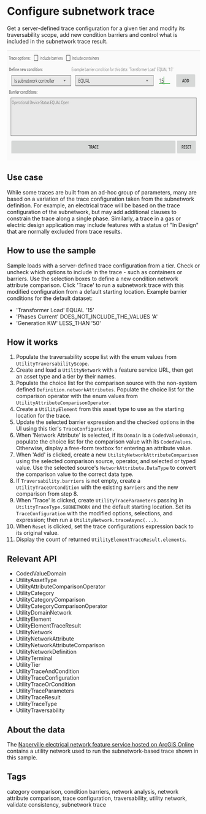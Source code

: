 # Configure subnetwork trace

Get a server-defined trace configuration for a given tier and modify its traversability scope, add new condition barriers and control what is included in the subnetwork trace result.

![Configure subnetwork trace app](configure-subnetwork-trace.png)

## Use case

While some traces are built from an ad-hoc group of parameters, many are based on a variation of the trace configuration taken from the subnetwork definition. For example, an electrical trace will be based on the trace configuration of the subnetwork, but may add additional clauses to constrain the trace along a single phase. Similarly, a trace in a gas or electric design application may include features with a status of "In Design" that are normally excluded from trace results.

## How to use the sample

Sample loads with a server-defined trace configuration from a tier. Check or uncheck which options to include in the trace - such as containers or barriers. Use the selection boxes to define a new condition network attribute comparison. Click 'Trace' to run a subnetwork trace with this modified configuration from a default starting location.
Example barrier conditions for the default dataset:
* 'Transformer Load' EQUAL '15'
* 'Phases Current' DOES_NOT_INCLUDE_THE_VALUES 'A'
* 'Generation KW' LESS_THAN '50'

## How it works

1. Populate the traversability scope list with the enum values from `UtilityTraversabilityScope`.
2. Create and load a `UtilityNetwork` with a feature service URL, then get an asset type and a tier by their names.
3. Populate the choice list for the comparison source with the non-system defined `Definition.networkAttributes`.  Populate the choice list for the comparison operator with the enum values from `UtilityAttributeComparisonOperator`. 
4. Create a `UtilityElement` from this asset type to use as the starting location for the trace.
5. Update the selected barrier expression and the checked options in the UI using this tier's `TraceConfiguration`.
6. When 'Network Attribute' is selected, if its `Domain` is a `CodedValueDomain`, populate the choice list for the comparison value with its `CodedValues`.  Otherwise, display a free-form textbox for entering an attribute value.
7. When 'Add' is clicked, create a new `UtilityNetworkAttributeComparison` using the selected comparison source, operator, and selected or typed value. Use the selected source's `NetworkAttribute.DataType` to convert the comparison value to the correct data type.
8. If `Traversability.barriers` is not empty, create a `UtilityTraceOrCondition` with the existing `Barriers` and the new comparison from step 8. 
9. When 'Trace' is clicked, create `UtilityTraceParameters` passing in `UtilityTraceType.SUBNETWORK` and the default starting location.  Set its `TraceConfiguration` with the modified options, selections, and expression; then run a `UtilityNetwork.traceAsync(...)`.
10. When `Reset` is clicked, set the trace configurations expression back to its original value.
11. Display the count of returned `UtilityElementTraceResult.elements`.

## Relevant API

* CodedValueDomain
* UtilityAssetType
* UtilityAttributeComparisonOperator
* UtilityCategory
* UtilityCategoryComparison
* UtilityCategoryComparisonOperator
* UtilityDomainNetwork
* UtilityElement
* UtilityElementTraceResult
* UtilityNetwork
* UtilityNetworkAttribute
* UtilityNetworkAttributeComparison
* UtilityNetworkDefinition
* UtilityTerminal
* UtilityTier
* UtilityTraceAndCondition
* UtilityTraceConfiguration
* UtilityTraceOrCondition
* UtilityTraceParameters
* UtilityTraceResult
* UtilityTraceType
* UtilityTraversability

## About the data

The [Naperville electrical network feature service hosted on ArcGIS Online](https://sampleserver7.arcgisonline.com/arcgis/rest/services/UtilityNetwork/NapervilleElectric/FeatureServer) contains a utility network used to run the subnetwork-based trace shown in this sample.

## Tags

category comparison, condition barriers, network analysis, network attribute comparison, trace configuration, traversability, utility network, validate consistency, subnetwork trace

